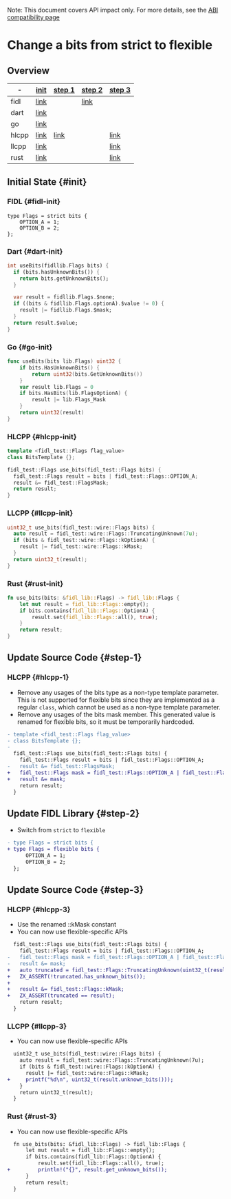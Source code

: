 <!-- WARNING: This file is machine generated by //src/tests/fidl/source_compatibility/gen, do not edit. -->

Note: This document covers API impact only. For more details, see the
[ABI compatibility page](/development/languages/fidl/guides/compatibility/README.md)

# Change a bits from strict to flexible

## Overview

-|[init](#init)|[step 1](#step-1)|[step 2](#step-2)|[step 3](#step-3)
---|---|---|---|---
fidl|[link](#fidl-init)||[link](#fidl-2)|
dart|[link](#dart-init)|||
go|[link](#go-init)|||
hlcpp|[link](#hlcpp-init)|[link](#hlcpp-1)||[link](#hlcpp-3)
llcpp|[link](#llcpp-init)|||[link](#llcpp-3)
rust|[link](#rust-init)|||[link](#rust-3)

## Initial State {#init}

### FIDL {#fidl-init}

```fidl
type Flags = strict bits {
    OPTION_A = 1;
    OPTION_B = 2;
};
```

### Dart {#dart-init}

```dart
int useBits(fidllib.Flags bits) {
  if (bits.hasUnknownBits()) {
    return bits.getUnknownBits();
  }

  var result = fidllib.Flags.$none;
  if ((bits & fidllib.Flags.optionA).$value != 0) {
    result |= fidllib.Flags.$mask;
  }
  return result.$value;
}
```

### Go {#go-init}

```go
func useBits(bits lib.Flags) uint32 {
	if bits.HasUnknownBits() {
		return uint32(bits.GetUnknownBits())
	}
	var result lib.Flags = 0
	if bits.HasBits(lib.FlagsOptionA) {
		result |= lib.Flags_Mask
	}
	return uint32(result)
}

```

### HLCPP {#hlcpp-init}

```cpp
template <fidl_test::Flags flag_value>
class BitsTemplate {};

fidl_test::Flags use_bits(fidl_test::Flags bits) {
  fidl_test::Flags result = bits | fidl_test::Flags::OPTION_A;
  result &= fidl_test::FlagsMask;
  return result;
}
```

### LLCPP {#llcpp-init}

```cpp
uint32_t use_bits(fidl_test::wire::Flags bits) {
  auto result = fidl_test::wire::Flags::TruncatingUnknown(7u);
  if (bits & fidl_test::wire::Flags::kOptionA) {
    result |= fidl_test::wire::Flags::kMask;
  }
  return uint32_t(result);
}
```

### Rust {#rust-init}

```rust
fn use_bits(bits: &fidl_lib::Flags) -> fidl_lib::Flags {
    let mut result = fidl_lib::Flags::empty();
    if bits.contains(fidl_lib::Flags::OptionA) {
        result.set(fidl_lib::Flags::all(), true);
    }
    return result;
}
```

## Update Source Code {#step-1}

### HLCPP {#hlcpp-1}

- Remove any usages of the bits type as a non-type template parameter. This is not supported for flexible bits since they are implemented as a regular `class`, which cannot be used as a non-type template parameter.
- Remove any usages of the bits mask member. This generated value is renamed for flexible bits, so it must be temporarily hardcoded.

```diff
- template <fidl_test::Flags flag_value>
- class BitsTemplate {};
- 
  fidl_test::Flags use_bits(fidl_test::Flags bits) {
    fidl_test::Flags result = bits | fidl_test::Flags::OPTION_A;
-   result &= fidl_test::FlagsMask;
+   fidl_test::Flags mask = fidl_test::Flags::OPTION_A | fidl_test::Flags::OPTION_B;
+   result &= mask;
    return result;
  }

```

## Update FIDL Library {#step-2}

- Switch from `strict` to `flexible`

```diff
- type Flags = strict bits {
+ type Flags = flexible bits {
      OPTION_A = 1;
      OPTION_B = 2;
  };

```

## Update Source Code {#step-3}

### HLCPP {#hlcpp-3}

- Use the renamed ::kMask constant
- You can now use flexible-specific APIs

```diff
  fidl_test::Flags use_bits(fidl_test::Flags bits) {
    fidl_test::Flags result = bits | fidl_test::Flags::OPTION_A;
-   fidl_test::Flags mask = fidl_test::Flags::OPTION_A | fidl_test::Flags::OPTION_B;
-   result &= mask;
+   auto truncated = fidl_test::Flags::TruncatingUnknown(uint32_t(result));
+   ZX_ASSERT(!truncated.has_unknown_bits());
+ 
+   result &= fidl_test::Flags::kMask;
+   ZX_ASSERT(truncated == result);
    return result;
  }

```

### LLCPP {#llcpp-3}

- You can now use flexible-specific APIs

```diff
  uint32_t use_bits(fidl_test::wire::Flags bits) {
    auto result = fidl_test::wire::Flags::TruncatingUnknown(7u);
    if (bits & fidl_test::wire::Flags::kOptionA) {
      result |= fidl_test::wire::Flags::kMask;
+     printf("%d\n", uint32_t(result.unknown_bits()));
    }
    return uint32_t(result);
  }

```

### Rust {#rust-3}

- You can now use flexible-specific APIs

```diff
  fn use_bits(bits: &fidl_lib::Flags) -> fidl_lib::Flags {
      let mut result = fidl_lib::Flags::empty();
      if bits.contains(fidl_lib::Flags::OptionA) {
          result.set(fidl_lib::Flags::all(), true);
+         println!("{}", result.get_unknown_bits());
      }
      return result;
  }

```

